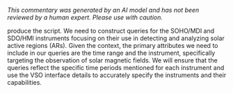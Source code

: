 _This commentary was generated by an AI model and has not been reviewed by a human expert. Please use with caution._

produce the script. We need to construct queries for the SOHO/MDI and SDO/HMI instruments focusing on their use in detecting and analyzing solar active regions (ARs). Given the context, the primary attributes we need to include in our queries are the time range and the instrument, specifically targeting the observation of solar magnetic fields. We will ensure that the queries reflect the specific time periods mentioned for each instrument and use the VSO interface details to accurately specify the instruments and their capabilities.
